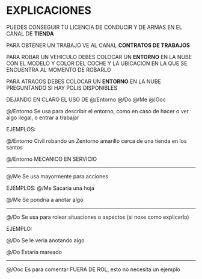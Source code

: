 # EXPLICACIONES

PUEDES CONSEGUIR TU LICENCIA DE CONDUCIR Y DE ARMAS EN EL CANAL DE **TIENDA**

PARA OBTENER UN TRABAJO VE AL CANAL **CONTRATOS DE TRABAJOS**

PARA ROBAR UN VEHICULO DEBES COLOCAR UN **ENTORNO** EN LA NUBE CON EL MODELO Y COLOR DEL COCHE Y LA UBICACION EN LA QUE SE ENCUENTRA AL MOMENTO DE ROBARLO

PARA ATRACOS DEBES COLOCAR UN **ENTORNO** EN LA NUBE PREGUNTANDO SI HAY POLIS DISPONIBLES



DEJANDO EN CLARO EL USO DE @/Entorno  @/Do @/Me @/Ooc

@/Entorno Se usa para describir el entorno, como en caso de hacer o ver algo ilegal, o entrar a trabajar

EJEMPLOS:

@/Entorno Civil robando un Zentorno amarillo cerca de una tienda en los santos

@/Entorno MECANICO EN SERVICIO

---------------------------------
@/Me Se usa mayormente para acciones 

EJEMPLOS:
@/Me Sacaria una hoja
 
@/Me Se pondria a anotar algo

---------------------------------
@/Do Se usa para rolear situaciones o aspectos (si nose como explicarlo)

EJEMPLO: 

@/Do Se le veria anotando algo

@/Do Estaria mareado

---------------------------------

@/Ooc Es para comentar FUERA DE ROL, esto no necesita un ejemplo
